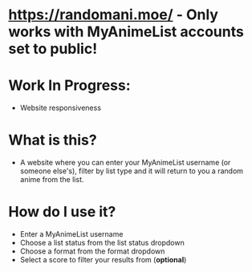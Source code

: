 # https://randomani.moe/ - Only works with MyAnimeList accounts set to public!

# Work In Progress:
* Website responsiveness

# What is this?
* A website where you can enter your MyAnimeList username (or someone else's), filter by list type and it will return to you a random anime from the list.

# How do I use it?
* Enter a MyAnimeList username
* Choose a list status from the list status dropdown
* Choose a format from the format dropdown
* Select a score to filter your results from (**optional**)


